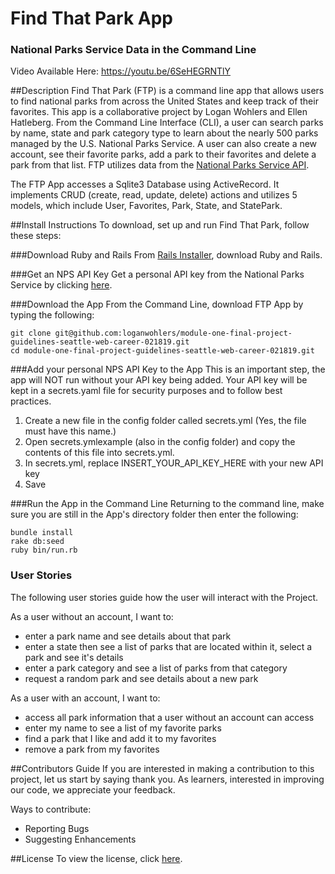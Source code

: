 # Find That Park App
### National Parks Service Data in the Command Line
Video Available Here: https://youtu.be/6SeHEGRNTlY

##Description
Find That Park (FTP) is a command line app that allows users to find national parks from across the United States and keep track of their favorites. This app is a collaborative project by Logan Wohlers and Ellen Hatleberg. From the Command Line Interface (CLI), a user can search parks by name, state and park category type to learn about the nearly 500 parks managed by the U.S. National Parks Service. A user can also create a new account, see their favorite parks, add a park to their favorites and delete a park from that list. FTP utilizes data from the [National Parks Service API](https://www.nps.gov/subjects/developer/index.htm).

The FTP App accesses a Sqlite3 Database using ActiveRecord. It implements CRUD (create, read, update, delete) actions and utilizes 5 models, which include User, Favorites, Park, State, and StatePark.

##Install Instructions
To download, set up and run Find That Park, follow these steps:

###Download Ruby and Rails
From [Rails Installer](http://railsinstaller.org/en), download Ruby and Rails.

###Get an NPS API Key
Get a personal API key from the National Parks Service by clicking [here](https://www.nps.gov/subjects/developer/get-started.htm).

###Download the App
From the Command Line, download FTP App by typing the following:
````
git clone git@github.com:loganwohlers/module-one-final-project-guidelines-seattle-web-career-021819.git
cd module-one-final-project-guidelines-seattle-web-career-021819.git
````

###Add your personal NPS API Key to the App
This is an important step, the app will NOT run without your API key being added. Your API key will be kept in a secrets.yaml file for security purposes and to follow best practices.
1. Create a new file in the config folder called secrets.yml (Yes, the file must have this name.)
2. Open secrets.ymlexample (also in the config folder) and copy the contents of this file into secrets.yml.
3. In secrets.yml, replace INSERT_YOUR_API_KEY_HERE with your new API key
4. Save

###Run the App in the Command Line
Returning to the command line, make sure you are still in the App's directory folder then enter the following:
````
bundle install
rake db:seed
ruby bin/run.rb
````

### User Stories
The following user stories guide how the user will interact with the Project.

As a user without an account, I want to:
* enter a park name and see details about that park
* enter a state then see a list of parks that are located within it, select a park and see it's details
* enter a park category and see a list of parks from that category
* request a random park and see details about a new park

As a user with an account, I want to:
* access all park information that a user without an account can access
* enter my name to see a list of my favorite parks
* find a park that I like and add it to my favorites
* remove a park from my favorites

##Contributors Guide
If you are interested in making a contribution to this project, let us start by saying thank you. As learners, interested in improving our code, we appreciate your feedback.

Ways to contribute:
* Reporting Bugs
* Suggesting Enhancements

##License
To view the license, click [here](https://github.com/loganwohlers/module-one-final-project-guidelines-seattle-web-career-021819/blob/master/LICENSE.md).
